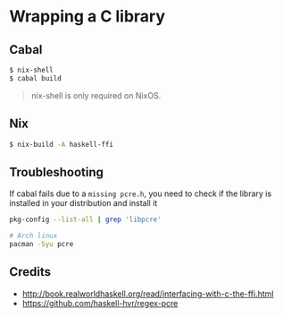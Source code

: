 # Wrapping a C library

## Cabal

```bash
$ nix-shell
$ cabal build
```

> nix-shell is only required on NixOS.

## Nix

```bash
$ nix-build -A haskell-ffi
```

## Troubleshooting

If cabal fails due to a `missing pcre.h`, you need to check if the library is installed in your distribution
and install it

``` bash
pkg-config --list-all | grep 'libpcre'

# Arch linux
pacman -Syu pcre
```

## Credits

- http://book.realworldhaskell.org/read/interfacing-with-c-the-ffi.html
- https://github.com/haskell-hvr/regex-pcre

